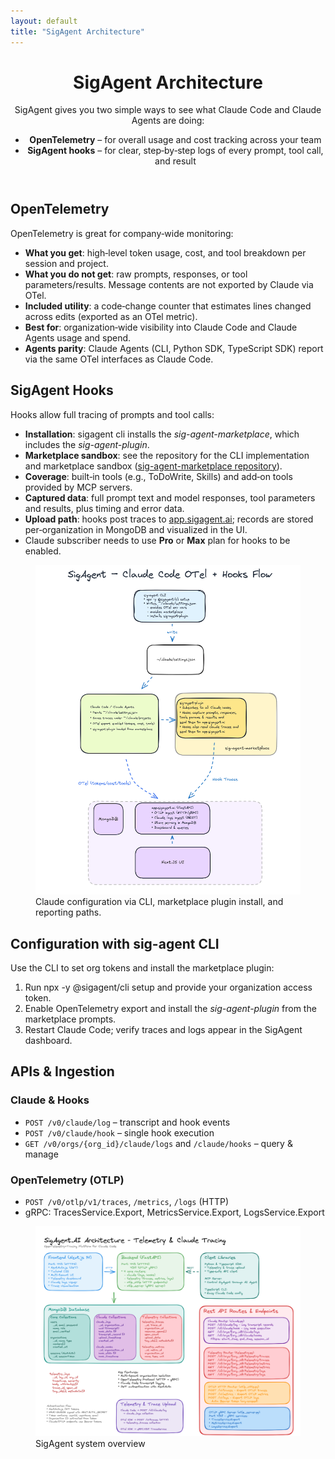 ```yaml
---
layout: default
title: "SigAgent Architecture"
---
```


<div class="max-w-7xl mx-auto px-4 sm:px-6 md:px-8 py-8">
  <header class="mb-8">
    <h1 class="text-4xl font-bold text-gray-900 mb-4">SigAgent Architecture</h1>
    <p class="text-gray-700">
      SigAgent gives you two simple ways to see what Claude Code and Claude Agents are doing:
    </p>
    <ul class="list-disc list-inside mt-3 text-gray-700">
      <li><strong>OpenTelemetry</strong> – for overall usage and cost tracking across your team</li>
      <li><strong>SigAgent hooks</strong> – for clear, step‑by‑step logs of every prompt, tool call, and result</li>
    </ul>
  </header>


  <section class="mb-8">
    <div class="grid grid-cols-1 lg:grid-cols-2 gap-6">
      <div class="bg-white rounded-lg shadow-lg p-6 md:p-8">
        <h2 class="text-2xl font-semibold text-gray-900 mb-4">OpenTelemetry</h2>
        <p class="text-gray-700 mb-3">OpenTelemetry is great for company‑wide monitoring:</p>
        <ul class="list-disc list-inside text-gray-700 space-y-2">
          <li><strong>What you get</strong>: high‑level token usage, cost, and tool breakdown per session and project.</li>
          <li><strong>What you do not get</strong>: raw prompts, responses, or tool parameters/results. Message contents are not exported by Claude via OTel.</li>
          <li><strong>Included utility</strong>: a code‑change counter that estimates lines changed across edits (exported as an OTel metric).</li>
          <li><strong>Best for</strong>: organization‑wide visibility into Claude Code and Claude Agents usage and spend.</li>
          <li><strong>Agents parity</strong>: Claude Agents (CLI, Python SDK, TypeScript SDK) report via the same OTel interfaces as Claude Code.</li>
        </ul>
      </div>
      <div class="bg-white rounded-lg shadow-lg p-6 md:p-8">
        <h2 class="text-2xl font-semibold text-gray-900 mb-4">SigAgent Hooks</h2>
        <p class="text-gray-700 mb-4">Hooks allow full tracing of prompts and tool calls:</p>
        <ul class="list-disc list-inside text-gray-700 space-y-2">
          <li><strong>Installation</strong>: sigagent cli installs the <em>sig-agent-marketplace</em>, which includes the <em>sig-agent-plugin</em>.</li>
          <li><strong>Marketplace sandbox</strong>: see the repository for the CLI implementation and marketplace sandbox
            (<a class="text-blue-600 hover:text-blue-800 underline" href="github.com/analytiq-hub/sig-agent-marketplace" target="_blank" rel="noopener noreferrer">sig-agent-marketplace repository</a>).</li>
          <li><strong>Coverage</strong>: built‑in tools (e.g., ToDoWrite, Skills) and add‑on tools provided by MCP servers.</li>
          <li><strong>Captured data</strong>: full prompt text and model responses, tool parameters and results, plus timing and error data.</li>
          <li><strong>Upload path</strong>: hooks post traces to <a class="text-blue-600 hover:text-blue-800 underline" href="https://app.sigagent.ai" target="_blank" rel="noopener noreferrer">app.sigagent.ai</a>; records are stored per‑organization in MongoDB and visualized in the UI.</li>
          <li>Claude subscriber needs to use <strong>Pro</strong> or <strong>Max</strong> plan for hooks to be enabled.</li>
        </ul>
      </div>
    </div>
  </section>

  <!-- Key overview diagram panel, matching other panel widths -->
  <section class="bg-white rounded-lg shadow-lg p-6 md:p-8 mb-8">
    <figure class="flex flex-col items-center">
      <img class="w-1/2 rounded-lg border border-gray-200" src="/assets/images/sig_agent_claude_architecture.png" alt="Claude + SigAgent configuration overview" />
      <figcaption class="text-sm text-gray-500 mt-2">Claude configuration via CLI, marketplace plugin install, and reporting paths.</figcaption>
    </figure>
  </section>

  <section class="bg-white rounded-lg shadow-lg p-6 md:p-8 mb-8">
    <h2 class="text-2xl font-semibold text-gray-900 mb-4">Configuration with sig-agent CLI</h2>
    <p class="text-gray-700">Use the CLI to set org tokens and install the marketplace plugin:</p>
    <ol class="list-decimal list-inside mt-2 space-y-2 text-gray-700">
      <li>Run <span class="bg-gray-900 text-green-300 rounded px-2 py-1 font-mono text-sm">npx -y @sigagent/cli setup</span> and provide your organization access token.</li>
      <li>Enable OpenTelemetry export and install the <em>sig-agent-plugin</em> from the marketplace prompts.</li>
      <li>Restart Claude Code; verify traces and logs appear in the SigAgent dashboard.</li>
    </ol>
  </section>

  <section class="bg-white rounded-lg shadow-lg p-6 md:p-8 mb-8">
    <h2 class="text-2xl font-semibold text-gray-900 mb-4">APIs & Ingestion</h2>
    <div class="grid md:grid-cols-2 gap-6 text-gray-700">
      <div>
        <h3 class="text-xl font-medium text-gray-900">Claude & Hooks</h3>
        <ul class="list-disc list-inside mt-2 space-y-1">
          <li><code>POST /v0/claude/log</code> – transcript and hook events</li>
          <li><code>POST /v0/claude/hook</code> – single hook execution</li>
          <li><code>GET /v0/orgs/{org_id}/claude/logs</code> and <code>/claude/hooks</code> – query & manage</li>
        </ul>
      </div>
      <div>
        <h3 class="text-xl font-medium text-gray-900">OpenTelemetry (OTLP)</h3>
        <ul class="list-disc list-inside mt-2 space-y-1">
          <li><code>POST /v0/otlp/v1/traces</code>, <code>/metrics</code>, <code>/logs</code> (HTTP)</li>
          <li>gRPC: TracesService.Export, MetricsService.Export, LogsService.Export</li>
        </ul>
      </div>
    </div>
  </section>

  <section class="bg-white rounded-lg shadow-lg p-6 md:p-8">
    <figure class="flex flex-col items-center">
      <img class="rounded-lg border border-gray-200 mx-auto" src="/assets/images/sig_agent_architecture.png" alt="SigAgent Architecture" />
      <figcaption class="text-sm text-gray-500 mt-2">SigAgent system overview</figcaption>
    </figure>
  </section>
</div>


